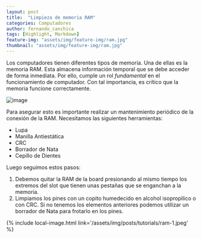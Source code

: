 ```yaml
---
layout: post
title:  "Limpieza de memoria RAM"
categories: Computadores  
author: fernando_canchica 
tags: [Highlight, Markdown]
feature-img: "assets/img/feature-img/ram.jpg"
thumbnail: "assets/img/feature-img/ram.jpg"
---
```


Los computadores tienen diferentes tipos de memoria. Una de ellas es la memoria RAM. Esta almacena información temporal que se debe acceder de forma inmediata. Por ello, cumple un rol _fundamental_ en el funcionamiento de computador. Con tal importancia, es crítico que la memoria funcione correctamente. 

![image](https://media.istockphoto.com/id/507621522/video/hand-removing-random-access-memory-into-motherboard.jpg?b=1&s=640x640&k=20&c=8YBBvXIHMklfOXsm3-x5vFyrsI9gCmShN5UCM4taThM=)

Para asegurar esto es importante realizar un mantenimiento periódico de la conexión de la RAM. Necesitamos las siguientes herramientas:

- Lupa
- Manilla Antiestática
- CRC
- Borrador de Nata
- Cepillo de Dientes

Luego seguimos estos pasos:

1. Debemos quitar la RAM de la board presionando al mismo tiempo los extremos del slot que tienen unas pestañas que se enganchan a la memoria.
2. Limpiamos los pines con un copito humedecido en alcohol isopropìlico o con CRC. Si no tenemos los elementos anteriores podemos utilizar un borrador de Nata para frotarlo en los pines.

{% include local-image.html link='/assets/img/posts/tutorials/ram-1.jpeg' %}


